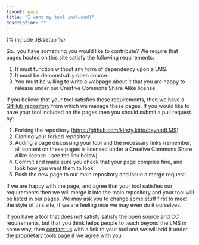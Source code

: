 ```yaml
---
layout: page
title: "I want my tool included!"
description: ""
---
```

{% include JB/setup %}

<p>
	So.. you have something you would like to contribute? We require that pages hosted on this site satisfy the following requirements:
	<ol>
		<li> It must function without any form of dependency upon a LMS.</li>
		<li> It must be demonstrably open source.</li>
		<li> You must be willing to write a webpage about it that you are happy to release under our Creative Commons Share Alike license.</li>
	</ol>
</p>
<p>
	If you believe that your tool satisfies these requirements, then we have a <a href="https://github.com/kirsty.kitto/beyondLMS">GitHub repository</a> from which we manage these pages. If you would like to have your tool included on the pages then you should submit a pull request by:
	<ol>
		<li>
			Forking the repository (<a href="https://github.com/kirsty.kitto/beyondLMS">https://github.com/kirsty.kitto/beyondLMS</a>)
		</li>
		<li> 
			Cloning your forked repository
		</li>
		<li>
			Adding a page discussing your tool and the necessary links (remember, all content on these pages is licensed under a Creative Commons Share Alike license - see the link below). 
		</li>
		<li>
			Commit and make sure you check that your page compiles fine, and look how you want them to look.
		</li>
		<li>
			Push the new page to our main repository and issue a merge request.
		</li>
	</ol>
	<p>
		If we are happy with the page, and agree that your tool satisfies our requirements then we will merge it into the main repository and your tool will be listed in our pages. We may ask you to change some stuff first to meet the style of this site, if we are feeling nice we may even do it ourselves.
	</p>
</ol>
</p>

<p>
	If you have a tool that does not satisfy satisfy the open source and CC requirements, but that you think helps people to teach beyond the LMS in some way, then <a href="/pages/contact.html">contact us</a> with a link to your tool and we will add it under the proprietary tools page if we agree with you.
</p>